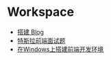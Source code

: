 <!--
 * @Author: gongyuqi
 * @Date: 2021-11-19 17:46:38
 * @LastEditTime: 2021-12-09 00:48:30
 * @LastEditors: gongyuqi
 * @Descripttion:
 * @FilePath: /rich1e.me/docs/workspace/README.md
-->

# Workspace

- [搭建 Blog](/workspace/搭建Blog.md)
- [特斯拉前端面试题](/workspace/特斯拉前端面试题.md)
- [在Windows上搭建前端开发环境](/workspace/在Windows上搭建前端开发环境.md)

